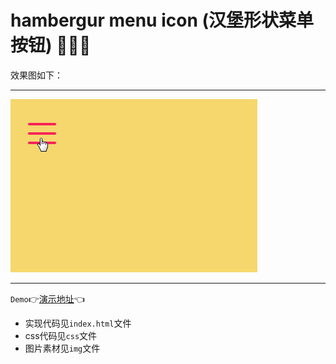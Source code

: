 # hambergur menu icon (汉堡形状菜单按钮)  :radio_button::radio_button::radio_button:

效果图如下：
***
![](img/hambergur-menu-btn.gif)
***

`Demo`:point_right:[演示地址](https://mxxumin.github.io/css-animation/hambergur%20menu%20icon/index.html):point_left:

* 实现代码见`index.html`文件
* css代码见`css`文件
* 图片素材见`img`文件